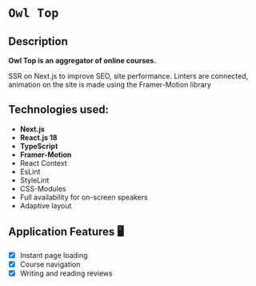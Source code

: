 # `Owl Top`

## Description

<strong>Owl Top is an aggregator of online courses.</strong>
<p>SSR on Next.js to improve SEO, site performance. Linters are connected, animation on the site is made using the Framer-Motion library</p>

## Technologies used:
- **Next.js**
- **React.js 18**
- **TypeScript**
- **Framer-Motion**
- React Context
- EsLint
- StyleLint
- CSS-Modules
- Full availability for on-screen speakers
- Adaptive layout

## Application Features 🖥️

- [x] Instant page loading
- [x] Course navigation
- [x] Writing and reading reviews

